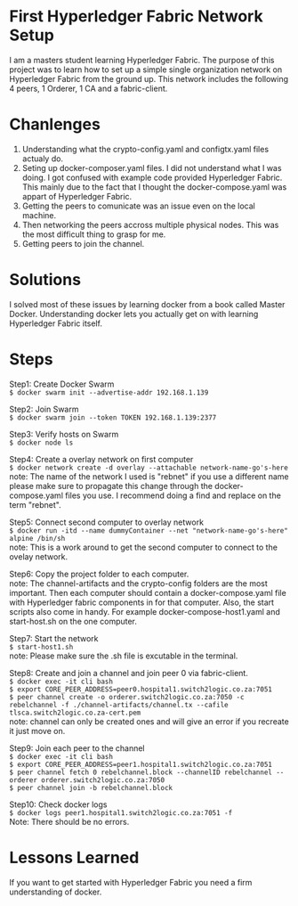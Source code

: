 # First Hyperledger Fabric Network Setup
I am a masters student learning Hyperledger Fabric. The purpose of this project was to learn how to set up a simple single organization network on Hyperledger Fabric from the ground up. This network includes the following 4 peers, 1 Orderer, 1 CA and a fabric-client. 

# Chanlenges
1. Understanding what the crypto-config.yaml and configtx.yaml files actualy do. 
2. Seting up docker-composer.yaml files. I did not understand what I was doing. I got confused with example code provided Hyperledger Fabric. This mainly due to the fact that I thought the docker-compose.yaml was appart of Hyperledger Fabric. 
3. Getting the peers to comunicate was an issue even on the local machine.
4. Then networking the peers accross multiple physical nodes. This was the most difficult thing to grasp for me.
5. Getting peers to join the channel.

# Solutions
I solved most of these issues by learning docker from a book called Master Docker.  Understanding docker lets you actually get on with learning Hyperledger Fabric itself. 

# Steps
Step1: Create Docker Swarm<br />
`$ docker swarm init --advertise-addr 192.168.1.139` <br />

Step2: Join Swarm<br />
`$ docker swarm join --token TOKEN 192.168.1.139:2377`<br />

Step3: Verify hosts on Swarm<br />
`$ docker node ls`

Step4: Create a overlay network on first computer<br />
`$ docker network create -d overlay --attachable network-name-go's-here`<br />
note: The name of the network I used is "rebnet" if you use a different name please make sure to propagate this change through the docker-compose.yaml files you use. I recommend doing a find and replace on the term "rebnet". 

Step5: Connect second computer to overlay network<br />
`$ docker run -itd --name dummyContainer --net "network-name-go's-here" alpine /bin/sh`<br />
note: This is a work around to get the second computer to connect to the ovelay network.

Step6: Copy the project folder to each computer.  <br />
note: The channel-artifacts and the crypto-config folders are the most important. Then each computer should contain a docker-compose.yaml file with Hyperledger fabric components in for that computer. Also, the start scripts also come in handy. For example docker-compose-host1.yaml and start-host.sh on the one computer. 

Step7: Start the network <br />
`$ start-host1.sh` <br />
note: Please make sure the .sh file is excutable in the terminal. 

Step8: Create and join a channel and join peer 0 via fabric-client. <br />
`$ docker exec -it cli bash`<br />
`$ export CORE_PEER_ADDRESS=peer0.hospital1.switch2logic.co.za:7051`<br />
`$ peer channel create -o orderer.switch2logic.co.za:7050 -c rebelchannel -f ./channel-artifacts/channel.tx --cafile tlsca.switch2logic.co.za-cert.pem` <br />
note: channel can only be created ones and will give an error if you recreate it just move on.

Step9: Join each peer to the channel <br />
`$ docker exec -it cli bash`<br />
`$ export CORE_PEER_ADDRESS=peer1.hospital1.switch2logic.co.za:7051`<br />
`$ peer channel fetch 0 rebelchannel.block --channelID rebelchannel --orderer orderer.switch2logic.co.za:7050`<br />
`$ peer channel join -b rebelchannel.block`<br />

Step10: Check docker logs <br />
`$ docker logs peer1.hospital1.switch2logic.co.za:7051 -f` <br />
Note: There should be no errors. 

# Lessons Learned
If you want to get started with Hyperledger Fabric you need a firm understanding of docker.

